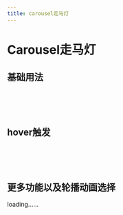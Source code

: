 ```yaml
---
title: carousel走马灯
---
```


# Carousel走马灯

## 基础用法

<carousel-default></carousel-default>  


<br/>
<br/>
<br/>

## hover触发


<carousel-hover></carousel-hover>  


<br/>
<br/>
<br/>


## 更多功能以及轮播动画选择
loading......
